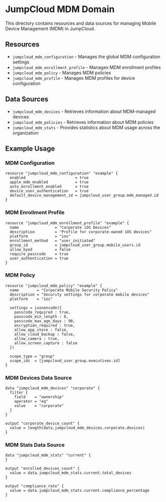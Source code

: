# JumpCloud MDM Domain

This directory contains resources and data sources for managing Mobile Device Management (MDM) in JumpCloud.

## Resources

- `jumpcloud_mdm_configuration` - Manages the global MDM configuration settings
- `jumpcloud_mdm_enrollment_profile` - Manages MDM enrollment profiles
- `jumpcloud_mdm_policy` - Manages MDM policies
- `jumpcloud_mdm_profile` - Manages MDM profiles for device configuration

## Data Sources

- `jumpcloud_mdm_devices` - Retrieves information about MDM-managed devices
- `jumpcloud_mdm_policies` - Retrieves information about MDM policies
- `jumpcloud_mdm_stats` - Provides statistics about MDM usage across the organization

## Example Usage

### MDM Configuration

```hcl
resource "jumpcloud_mdm_configuration" "example" {
  enabled                      = true
  apple_mdm_enabled            = true
  auto_enrollment_enabled      = true
  device_user_authentication   = true
  default_device_management_id = jumpcloud_user_group.mdm_managed.id
}
```

### MDM Enrollment Profile

```hcl
resource "jumpcloud_mdm_enrollment_profile" "example" {
  name                = "Corporate iOS Devices"
  description         = "Profile for corporate-owned iOS devices"
  platform            = "ios"
  enrollment_method   = "user_initiated"
  group_id            = jumpcloud_user_group.mobile_users.id
  allow_byod          = false
  require_passcode    = true
  user_authentication = true
}
```

### MDM Policy

```hcl
resource "jumpcloud_mdm_policy" "example" {
  name        = "Corporate Mobile Security Policy"
  description = "Security settings for corporate mobile devices"
  platform    = "ios"
  
  settings = jsonencode({
    passcode_required : true,
    passcode_min_length : 8,
    passcode_max_age_days : 90,
    encryption_required : true,
    allow_app_store : false,
    allow_cloud_backup : false,
    allow_camera : true,
    allow_screen_capture : false
  })
  
  scope_type = "group"
  scope_ids  = [jumpcloud_user_group.executives.id]
}
```

### MDM Devices Data Source

```hcl
data "jumpcloud_mdm_devices" "corporate" {
  filter {
    field    = "ownership"
    operator = "eq"
    value    = "corporate"
  }
}

output "corporate_device_count" {
  value = length(data.jumpcloud_mdm_devices.corporate.devices)
}
```

### MDM Stats Data Source

```hcl
data "jumpcloud_mdm_stats" "current" {
}

output "enrolled_devices_count" {
  value = data.jumpcloud_mdm_stats.current.total_devices
}

output "compliance_rate" {
  value = data.jumpcloud_mdm_stats.current.compliance_percentage
}
``` 